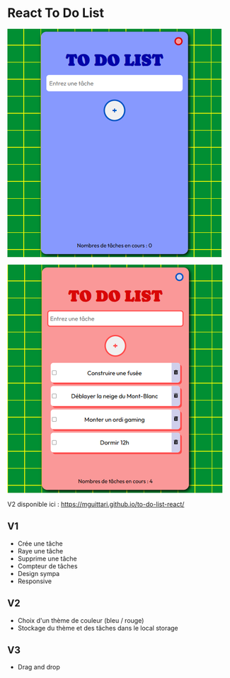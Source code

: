 # React To Do List

![Blue version](/src/assets/todolist-1.png)

![Red version](/src/assets/todolist-2.png)

V2 disponible ici : https://mguittari.github.io/to-do-list-react/

## V1
- Crée une tâche
- Raye une tâche
- Supprime une tâche
- Compteur de tâches
- Design sympa
- Responsive

## V2
- Choix d'un thème de couleur (bleu / rouge)
- Stockage du thème et des tâches dans le local storage

## V3
- Drag and drop